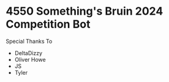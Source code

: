 # 4550 Something's Bruin 2024 Competition Bot

Special Thanks To
* DeltaDizzy
* Oliver Howe
* JS
* Tyler
